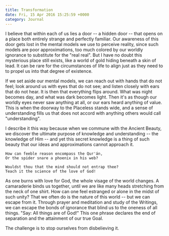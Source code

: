 ```yaml
---
title: Transformation
date: Fri, 15 Apr 2016 15:25:59 +0000
category: Journal
---
```


I believe that within each of us lies a door -- a hidden door -- that opens
on a place both entirely strange and perfectly familiar.  Our awareness of
this door gets lost in the mental models we use to perceive reality, since
such models are poor approximations, too much colored by our worldly ignorance
to substitute for the "real real".  But I have no doubt this mysterious place
still exists, like a world of gold hiding beneath a skin of lead.  It can be
rare for the circumstances of life to align just as they need to to propel us
into that degree of existence.

If we set aside our mental models, we can reach out with hands that do not
feel; look around us with eyes that do not see; and listen closely with ears
that do not hear.  It is then that everything flips around.  What was night
becomes day, and what was dark becomes light.  Then it's as though our worldly
eyes never saw anything at all, or our ears heard anything of value.  This is
when the doorway to the Placeless stands wide, and a sense of understanding
fills us that does not accord with anything others would call "understanding".

I describe it this way because when we commune with the Ancient Beauty, we
discover the ultimate purpose of knowledge and understanding -- the knowledge
of Him -- and yet this secret knowledge is a thing of such beauty that our
ideas and approximations cannot approach it.

    How can feeble reason encompass the Qur'án,  
    Or the spider snare a phoenix in his web?
    
    Wouldst thou that the mind should not entrap thee?  
    Teach it the science of the love of God!

As one burns with love for God, the whole visage of the world changes.  A
camaraderie binds us together, until we are like many heads stretching from
the neck of one shirt.  How can one feel estranged or alone in the midst of
such unity?  That we often do is the nature of this world -- but we can escape
from it.  Through prayer and meditation and study of the Writings, we can
escape the bonds of ignorance that blind us to the oneness of all things.
"Say: All things are of God!"  This one phrase declares the end of separation
and the attainment of our true Goal.

The challenge is to stop ourselves from disbelieving it.
